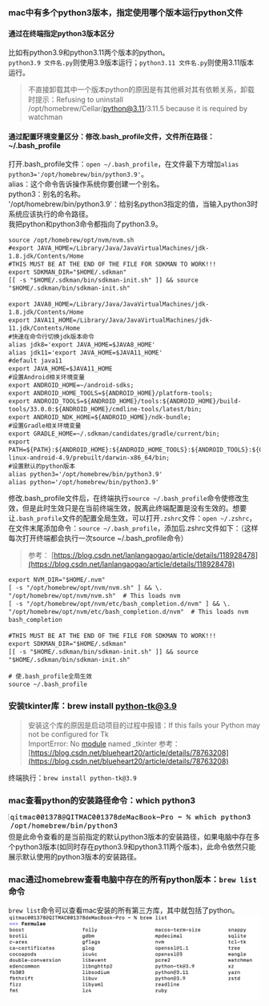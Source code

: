 ### mac中有多个python3版本，指定使用哪个版本运行python文件
#### 通过在终端指定python3版本区分
比如有python3.9和python3.11两个版本的python。<br />`python3.9 文件名.py`则使用3.9版本运行；`python3.11 文件名.py`则使用3.11版本运行。
> 不直接卸载其中一个版本python的原因是有其他裤对其有依赖关系，卸载时提示：Refusing to uninstall /opt/homebrew/Cellar/python@3.11/3.11.5 because it is required by watchman

#### 通过配置环境变量区分：修改.bash_profile文件，文件所在路径：~/.bash_profile
打开.bash_profile文件：`open ~/.bash_profile`，在文件最下方增加`alias python3='/opt/homebrew/bin/python3.9'`。<br />alias：这个命令告诉操作系统你要创建一个别名。<br />python3：别名的名称。<br />'/opt/homebrew/bin/python3.9'：给别名python3指定的值，当输入python3时系统应该执行的命令路径。<br />我把python和python3命令都指向了python3.9。
```shell
source /opt/homebrew/opt/nvm/nvm.sh
#export JAVA_HOME=/Library/Java/JavaVirtualMachines/jdk-1.8.jdk/Contents/Home
#THIS MUST BE AT THE END OF THE FILE FOR SDKMAN TO WORK!!!
export SDKMAN_DIR="$HOME/.sdkman"
[[ -s "$HOME/.sdkman/bin/sdkman-init.sh" ]] && source "$HOME/.sdkman/bin/sdkman-init.sh"

export JAVA8_HOME=/Library/Java/JavaVirtualMachines/jdk-1.8.jdk/Contents/Home
export JAVA11_HOME=/Library/Java/JavaVirtualMachines/jdk-11.jdk/Contents/Home
#快速在命令行切换jdk版本命令
alias jdk8='export JAVA_HOME=$JAVA8_HOME'
alias jdk11='export JAVA_HOME=$JAVA11_HOME'
#default java11
export JAVA_HOME=$JAVA11_HOME
#设置Android相关环境变量
export ANDROID_HOME=~/android-sdks;
export ANDROID_HOME_TOOLS=${ANDROID_HOME}/platform-tools;
export ANDROID_TOOLS=${ANDROID_HOME}/tools:${ANDROID_HOME}/build-tools/33.0.0:${ANDROID_HOME}/cmdline-tools/latest/bin;
export ANDROID_NDK_HOME=${ANDROID_HOME}/ndk-bundle;
#设置Gradle相关环境变量
export GRADLE_HOME=~/.sdkman/candidates/gradle/current/bin;
export PATH=${PATH}:${ANDROID_HOME}:${ANDROID_HOME_TOOLS}:${ANDROID_TOOLS}:${GRADLE_HOME}:${ANDROID_NDK_HOME}/toolchains/aarch64-linux-android-4.9/prebuilt/darwin-x86_64/bin;
#设置默认的python版本
alias python3='/opt/homebrew/bin/python3.9'
alias python='/opt/homebrew/bin/python3.9'
```
修改.bash_profile文件后，在终端执行`source ~/.bash_profile`命令使修改生效，但是此时生效只是在当前终端生效，脱离此终端配置是没有生效的。想要让`.bash_profile`文件的配置全局生效，可以打开`.zshrc`文件：`open ~/.zshrc`，在文件末尾添加命令：`source ~/.bash_profile`，添加后.zshrc文件如下：（这样每次打开终端都会执行一次source ~/.bash_profile命令）
> 参考：
> [https://blog.csdn.net/lanlangaogao/article/details/118928478](https://blog.csdn.net/lanlangaogao/article/details/118928478)

```shell
export NVM_DIR="$HOME/.nvm"
[ -s "/opt/homebrew/opt/nvm/nvm.sh" ] && \. "/opt/homebrew/opt/nvm/nvm.sh"  # This loads nvm
[ -s "/opt/homebrew/opt/nvm/etc/bash_completion.d/nvm" ] && \. "/opt/homebrew/opt/nvm/etc/bash_completion.d/nvm"  # This loads nvm bash_completion

#THIS MUST BE AT THE END OF THE FILE FOR SDKMAN TO WORK!!!
export SDKMAN_DIR="$HOME/.sdkman"
[[ -s "$HOME/.sdkman/bin/sdkman-init.sh" ]] && source "$HOME/.sdkman/bin/sdkman-init.sh"

# 使.bash_profile全局生效
source ~/.bash_profile
```
### 安装tkinter库：brew install python-tk@3.9
> 安装这个库的原因是启动项目的过程中报错：If this fails your Python may not be configured for Tk<br />ImportError: No [module](https://so.csdn.net/so/search?q=module&spm=1001.2101.3001.7020) named _tkinter
> 参考：[https://blog.csdn.net/blueheart20/article/details/78763208](https://blog.csdn.net/blueheart20/article/details/78763208)

终端执行：`brew install python-tk@3.9`
### mac查看python的安装路径命令：which python3
![image.png](../../images/e5b7dce7803949a383b1baf0dfd4ff3b.png)<br />但是此命令查看的是当前指定的默认python3版本的安装路径，如果电脑中存在多个python3版本(如同时存在python3.9和python3.11两个版本)，此命令依然只能展示默认使用的python3版本的安装路径。
### mac通过homebrew查看电脑中存在的所有python版本：`brew list`命令
`brew list`命令可以查看mac安装的所有第三方库，其中就包括了python。<br />![image.png](../../images/0d0221cf939842544f9c5b6c8dae0109.png)
